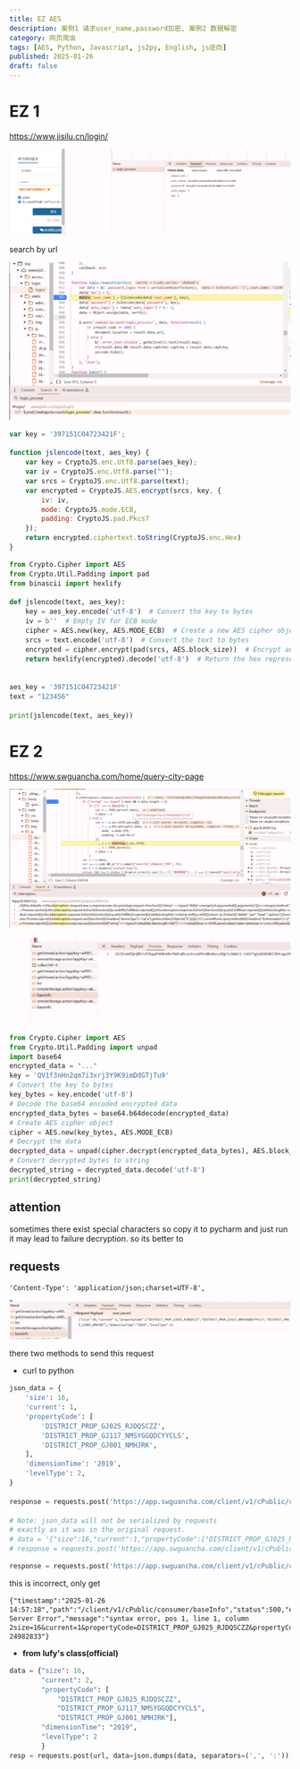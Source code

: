 ```yaml
---
title: EZ AES
description: 案例1 请求user_name,password加密, 案例2 数据解密
category: 网页爬虫
tags: [AES, Python, Javascript, js2py, English, js逆向]
published: 2025-01-26
draft: false
---
```


# EZ 1

https://www.jisilu.cn/login/

![image-20250126142019719](jisilu集思录.assets/image-20250126142019719.png)

search by url

![image-20250126142305957](jisilu集思录.assets/image-20250126142305957.png)

```javascript
var key = '397151C04723421F';

function jslencode(text, aes_key) {
    var key = CryptoJS.enc.Utf8.parse(aes_key);
    var iv = CryptoJS.enc.Utf8.parse("");
    var srcs = CryptoJS.enc.Utf8.parse(text);
    var encrypted = CryptoJS.AES.encrypt(srcs, key, {
        iv: iv,
        mode: CryptoJS.mode.ECB,
        padding: CryptoJS.pad.Pkcs7
    });
    return encrypted.ciphertext.toString(CryptoJS.enc.Hex)
}
```

```python
from Crypto.Cipher import AES
from Crypto.Util.Padding import pad
from binascii import hexlify

def jslencode(text, aes_key):
    key = aes_key.encode('utf-8')  # Convert the key to bytes
    iv = b''  # Empty IV for ECB mode
    cipher = AES.new(key, AES.MODE_ECB)  # Create a new AES cipher object
    srcs = text.encode('utf-8')  # Convert the text to bytes
    encrypted = cipher.encrypt(pad(srcs, AES.block_size))  # Encrypt and pad the text
    return hexlify(encrypted).decode('utf-8')  # Return the hex representation of the ciphertext


aes_key = '397151C04723421F'
text = "123456"

print(jslencode(text, aes_key))
```

# EZ 2

https://www.swguancha.com/home/query-city-page

![image-20250126144150546](jisilu集思录.assets/image-20250126144150546.png)

![image-20250126144222088](jisilu集思录.assets/image-20250126144222088.png)

```python
from Crypto.Cipher import AES
from Crypto.Util.Padding import unpad
import base64
encrypted_data = "..."
key = 'QV1f3nHn2qm7i3xrj3Y9K9imDdGTjTu9'
# Convert the key to bytes
key_bytes = key.encode('utf-8')
# Decode the base64 encoded encrypted data
encrypted_data_bytes = base64.b64decode(encrypted_data)
# Create AES cipher object
cipher = AES.new(key_bytes, AES.MODE_ECB)
# Decrypt the data
decrypted_data = unpad(cipher.decrypt(encrypted_data_bytes), AES.block_size)
# Convert decrypted bytes to string
decrypted_string = decrypted_data.decode('utf-8')
print(decrypted_string)
```

## attention

sometimes there exist special characters so copy it to pycharm and just run it may lead to failure decryption. so its better to 

## requests

```
'Content-Type': 'application/json;charset=UTF-8',
```

![image-20250126145239464](jisilu集思录.assets/image-20250126145239464.png)

there two methods to send this request

- curl to python

```python
json_data = {
    'size': 16,
    'current': 1,
    'propertyCode': [
        'DISTRICT_PROP_GJ025_RJDQSCZZ',
        'DISTRICT_PROP_GJ117_NMSYGGQDCYYCLS',
        'DISTRICT_PROP_GJ001_NMHJRK',
    ],
    'dimensionTime': '2019',
    'levelType': 2,
}

response = requests.post('https://app.swguancha.com/client/v1/cPublic/consumer/baseInfo', headers=headers, json=json_data)

# Note: json_data will not be serialized by requests
# exactly as it was in the original request.
# data = '{"size":16,"current":1,"propertyCode":["DISTRICT_PROP_GJ025_RJDQSCZZ","DISTRICT_PROP_GJ117_NMSYGGQDCYYCLS","DISTRICT_PROP_GJ001_NMHJRK"],"dimensionTime":"2019","levelType":2}'
# response = requests.post('https://app.swguancha.com/client/v1/cPublic/consumer/baseInfo', headers=headers, data=data)
```

```python
response = requests.post('https://app.swguancha.com/client/v1/cPublic/consumer/baseInfo', headers=headers, data=json_data)  
```

this is incorrect, only get

```
{"timestamp":"2025-01-26 14:57:18","path":"/client/v1/cPublic/consumer/baseInfo","status":500,"error":"Internal Server Error","message":"syntax error, pos 1, line 1, column 2size=16&current=1&propertyCode=DISTRICT_PROP_GJ025_RJDQSCZZ&propertyCode=DISTRICT_PROP_GJ117_NMSYGGQDCYYCLS&propertyCode=DISTRICT_PROP_GJ001_NMHJRK&dimensionTime=2019&levelType=2","requestId":"40fd2dc9-24982833"}
```

- **from lufy's class(official)**

```python
data = {"size": 16,
        "current": 2,
        "propertyCode": [
            "DISTRICT_PROP_GJ025_RJDQSCZZ",
            "DISTRICT_PROP_GJ117_NMSYGGQDCYYCLS",
            "DISTRICT_PROP_GJ001_NMHJRK"],
        "dimensionTime": "2019",
        "levelType": 2
        }
resp = requests.post(url, data=json.dumps(data, separators=(',', ':')), headers=my_headers)
```

